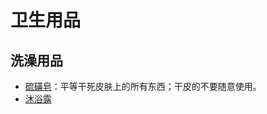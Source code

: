# 卫生用品

## 洗澡用品

- [硫磺皂](https://mp.weixin.qq.com/s/jIj633-mZ4ckHvwK7mChdQ)：平等干死皮肤上的所有东西；干皮的不要随意使用。
- [沐浴露](https://mp.weixin.qq.com/s/Pjw04-oVNMF70BOTCWDqxg)